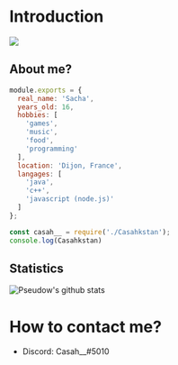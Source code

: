 # Introduction
<img src="https://media.giphy.com/media/9lyuDkgZJ4OBO/giphy.gif" heigth="50px">

## About me?

```js
module.exports = {
  real_name: 'Sacha',
  years_old: 16,
  hobbies: [
    'games',
    'music',
    'food',
    'programming'
  ],
  location: 'Dijon, France',
  langages: [
    'java',
    'c++',
    'javascript (node.js)'
  ]
};

const casah__ = require('./Casahkstan');
console.log(Casahkstan)
```

## Statistics
![Pseudow's github stats](https://github-readme-stats.vercel.app/api?username=Casahkstan&show_icons=true&theme=buefy)

# How to contact me?
* Discord: Casah__#5010
